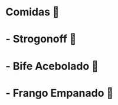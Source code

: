 # Comidas :facepunch:

# - Strogonoff :chicken:

# - Bife Acebolado :hamburger:

# - Frango Empanado :chicken: 



